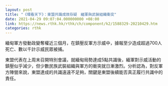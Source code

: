 ```yaml
---
layout: post
title: "《環看天下》：東盟共識成效存疑　緬軍與武裝組織衝突"
date: 2021-04-29 09:07:04.000000000 +08:00
link: https://news.rthk.hk/rthk/ch/component/k2/1588329-20210429.htm
categories: rthk
---
```


緬甸軍方發動政變奪權近三個月，在鎮壓反軍方示威中，據報至少造成超過700人死亡、數以千計示威民眾被捕。

東盟代表在上周末召開特別會議，就緬甸局勢達成5點共識後，緬軍對示威活動的鎮壓似乎減少，但少數民族武裝組織與軍方的衝突就日漸激烈。分析認為，對反軍方陣營來說，東盟達成的共識遠遠不足夠，關鍵是東盟後續能否真正履行共識中的責任。
